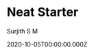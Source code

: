 ---
title: Neat Starter
github: https://github.com/surjithctly/neat-starter
demo: https://neat-starter.netlify.app/
author: Surjith S M
date: 2020-10-05T00:00:00.000Z
ssg:
  - Eleventy
cms:
  - NetlifyCMS
css:
  - Tailwind
category:
  - Blog
description: Starter Template for Netlify CMS, Eleventy, Alpine JS & Tailwind CSS
draft: true
publish_date: '2020-09-21T06:18:37Z'
update_date: '2022-06-20T16:35:53Z'
github_star: 255
github_fork: 81
---